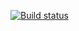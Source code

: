 [![Build status](https://ci.appveyor.com/api/projects/status/uas3oqit7op9ndin?svg=true)](https://ci.appveyor.com/project/TheFortnight/ajs-unit)